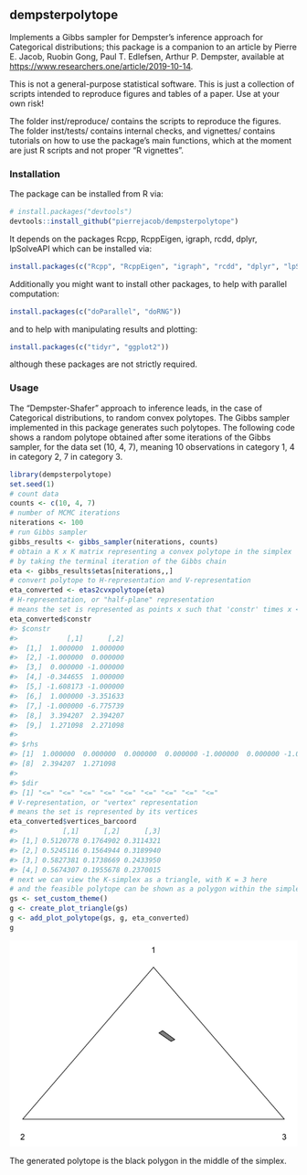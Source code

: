 
## dempsterpolytope

Implements a Gibbs sampler for Dempster’s inference approach for
Categorical distributions; this package is a companion to an article by
Pierre E. Jacob, Ruobin Gong, Paul T. Edlefsen, Arthur P. Dempster,
available at <https://www.researchers.one/article/2019-10-14>.

This is not a general-purpose statistical software. This is just a
collection of scripts intended to reproduce figures and tables of a
paper. Use at your own risk\!

The folder inst/reproduce/ contains the scripts to reproduce the
figures. The folder inst/tests/ contains internal checks, and vignettes/
contains tutorials on how to use the package’s main functions, which at
the moment are just R scripts and not proper “R vignettes”.

### Installation

The package can be installed from R via:

``` r
# install.packages("devtools")
devtools::install_github("pierrejacob/dempsterpolytope")
```

It depends on the packages Rcpp, RcppEigen, igraph, rcdd, dplyr,
lpSolveAPI which can be installed
via:

``` r
install.packages(c("Rcpp", "RcppEigen", "igraph", "rcdd", "dplyr", "lpSolveAPI"))
```

Additionally you might want to install other packages, to help with
parallel computation:

``` r
install.packages(c("doParallel", "doRNG"))
```

and to help with manipulating results and plotting:

``` r
install.packages(c("tidyr", "ggplot2"))
```

although these packages are not strictly required.

### Usage

The “Dempster-Shafer” approach to inference leads, in the case of
Categorical distributions, to random convex polytopes. The Gibbs sampler
implemented in this package generates such polytopes. The following code
shows a random polytope obtained after some iterations of the Gibbs
sampler, for the data set (10, 4, 7), meaning 10 observations in
category 1, 4 in category 2, 7 in category 3.

``` r
library(dempsterpolytope)
set.seed(1)
# count data
counts <- c(10, 4, 7)
# number of MCMC iterations
niterations <- 100
# run Gibbs sampler
gibbs_results <- gibbs_sampler(niterations, counts)
# obtain a K x K matrix representing a convex polytope in the simplex
# by taking the terminal iteration of the Gibbs chain
eta <- gibbs_results$etas[niterations,,]
# convert polytope to H-representation and V-representation
eta_converted <- etas2cvxpolytope(eta)
# H-representation, or "half-plane" representation
# means the set is represented as points x such that 'constr' times x <= 'rhs' 
eta_converted$constr
#> $constr
#>            [,1]      [,2]
#>  [1,]  1.000000  1.000000
#>  [2,] -1.000000  0.000000
#>  [3,]  0.000000 -1.000000
#>  [4,] -0.344655  1.000000
#>  [5,] -1.608173 -1.000000
#>  [6,]  1.000000 -3.351633
#>  [7,] -1.000000 -6.775739
#>  [8,]  3.394207  2.394207
#>  [9,]  1.271098  2.271098
#> 
#> $rhs
#> [1]  1.000000  0.000000  0.000000  0.000000 -1.000000  0.000000 -1.000000
#> [8]  2.394207  1.271098
#> 
#> $dir
#> [1] "<=" "<=" "<=" "<=" "<=" "<=" "<=" "<=" "<="
# V-representation, or "vertex" representation
# means the set is represented by its vertices
eta_converted$vertices_barcoord
#>           [,1]      [,2]      [,3]
#> [1,] 0.5120778 0.1764902 0.3114321
#> [2,] 0.5245116 0.1564944 0.3189940
#> [3,] 0.5827381 0.1738669 0.2433950
#> [4,] 0.5674307 0.1955678 0.2370015
# next we can view the K-simplex as a triangle, with K = 3 here
# and the feasible polytope can be shown as a polygon within the simplex
gs <- set_custom_theme()
g <- create_plot_triangle(gs)
g <- add_plot_polytope(gs, g, eta_converted)
g
```

![](README-usage-1.png)<!-- -->

The generated polytope is the black polygon in the middle of the
simplex.
